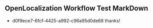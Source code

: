 ## OpenLocalization Workflow Test MarkDown
* d0f9ece7-6fcf-4425-a992-c96a95d0de68 thanks!

<!--HONumber=Aug16_HO3-->


